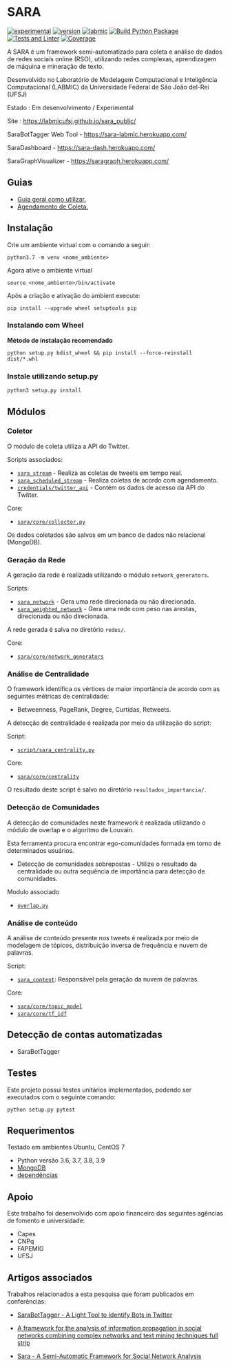 # SARA

[![experimental](https://img.shields.io/badge/stability-experimental-red)](https://github.com/LabmicUFSJ/sara_public/) [![version](https://img.shields.io/badge/version-0.2-blue)](https://github.com/LabmicUFSJ/sara_public/blob/master/CHANGELOG.md) [![labmic](https://img.shields.io/badge/UFSJ-Labmic-lightgrey)](https://ufsj.edu.br/)
[![Build Python Package](https://github.com/LabmicUFSJ/sara/actions/workflows/main.yml/badge.svg)](https://github.com/LabmicUFSJ/sara/actions/workflows/main.yml)
[![Tests and Linter](https://github.com/LabmicUFSJ/sara/actions/workflows/python-package.yml/badge.svg)](https://github.com/LabmicUFSJ/sara/actions/workflows/python-package.yml)
[![Coverage](https://img.shields.io/badge/coverage-56%25-yellow)](https://github.com/LabmicUFSJ/sara/actions/workflows/python-package.yml)

A SARA é um framework semi-automatizado para coleta e análise de dados de
redes sociais online (RSO), utilizando redes complexas, aprendizagem de máquina
e mineração de texto.

Desenvolvido no Laboratório de Modelagem Computacional e Inteligência Computacional (LABMIC) da Universidade Federal de São João del-Rei (UFSJ)

Estado : Em desenvolvimento / Experimental

Site : https://labmicufsj.github.io/sara_public/

SaraBotTagger Web Tool - https://sara-labmic.herokuapp.com/

SaraDashboard - https://sara-dash.herokuapp.com/

SaraGraphVisualizer  - https://saragraph.herokuapp.com/

## Guias

- [Guia geral como utilizar.](sara/guides/Guia_execucao.md)
- [Agendamento de Coleta.](sara/guides/Guia_agendamento.md)

## Instalação

Crie um ambiente virtual com o comando a seguir:

``` console
python3.7 -m venv <nome_ambiente>
```

Agora ative o ambiente virtual

``` console
source <nome_ambiente>/bin/activate
```

Após a criação e ativação do ambient execute:

``` console
pip install --upgrade wheel setuptools pip
```

### Instalando com Wheel

**Método de instalação recomendado**

``` console
python setup.py bdist_wheel && pip install --force-reinstall dist/*.whl

```

### Instale utilizando setup.py

``` console
python3 setup.py install
```

## Módulos

### Coletor

O módulo de coleta utiliza a API do Twitter.

Scripts associados:

- [`sara_stream`](scripts/sara_stream.py) - Realiza as coletas de tweets em tempo real.
- [`sara_scheduled_stream`](scripts/sara_scheduled_stream.py) - Realiza coletas de acordo com agendamento.
- [`credentials/twitter_api`](sara/credentials/twitter_api.py) - Contém os dados de acesso da API do Twitter.

Core:

- [`sara/core/collector.py`](sara/core/collector.py)

Os dados coletados são salvos em um banco de dados não relacional (MongoDB).

### Geração da Rede

A geração da rede é realizada utilizando o módulo `network_generators`.

Scripts:

- [`sara_network`](/scripts/sara_network.py) - Gera uma rede direcionada ou não direcionada.
- [`sara_weighted_network`](/scripts/sara_weighted_network.py) - Gera uma rede com peso nas arestas,
    direcionada ou não direcionada.

A rede gerada é salva no diretório `redes/`.

Core:

- [`sara/core/network_generators`](sara/core/network_generators)

### Análise de Centralidade

O framework identifica os vértices de maior importância de acordo com as seguintes métricas de centralidade:

- Betweenness, PageRank, Degree, Curtidas, Retweets.

A detecção de centralidade é realizada por meio da utilização do script:

Script:

- [`script/sara_centrality.py`](script/sara_centrality.py)

Core:

- [`sara/core/centrality`](sara/core/centrality)
   
O resultado deste script é salvo no diretório `resultados_importancia/`.

### Detecção de Comunidades

A detecção de comunidades neste framework é realizada utilizando o módulo de overlap e o algoritmo de Louvain.

Esta ferramenta procura encontrar ego-comunidades formada em torno de determinados usuários.

- Detecção de comunidades sobrepostas - Utilize o resultado da centralidade ou outra sequência de importância para detecção de comunidades.

Modulo associado

- [`overlap.py`](/sara/utils/community_overlap_detection)

### Análise de conteúdo

A análise de conteúdo presente nos tweets é realizada por meio de modelagem de tópicos,
distribuição inversa de frequência e nuvem de palavras.

Script:

- [`sara_content`](/sara/scripts/sara_content.py): Responsável pela geração da nuvem de palavras.

Core:

- [`sara/core/topic_model`](/sara/core/topic_model.py)
- [`sara/core/tf_idf`](/sara/core/tf_idf.py)

## Detecção de contas automatizadas
 
 - SaraBotTagger

## Testes

Este projeto possui testes unitários implementados,
podendo ser executados com o seguinte comando:

``` console
python setup.py pytest
```

## Requerimentos

Testado em ambientes Ubuntu, CentOS 7

- Python versão 3.6, 3.7, 3.8, 3.9
- [MongoDB](https://www.mongodb.com/try/download/community)
- [dependências](requirements.txt)

## Apoio

Este trabalho foi desenvolvido com apoio financeiro das seguintes agências de
fomento e universidade:

- Capes
- CNPq
- FAPEMIG
- UFSJ

## Artigos associados

Trabalhos relacionados a esta pesquisa que foram publicados em conferências:

- [SaraBotTagger - A Light Tool to Identify Bots in Twitter](https://link.springer.com/chapter/10.1007/978-3-030-65351-4_9)

- [A framework for the analysis of information propagation in social networks combining complex networks and text mining techniques full strip](https://dl.acm.org/doi/abs/10.1145/3323503.3360289)

- [Sara - A Semi-Automatic Framework for Social Network Analysis](https://sol.sbc.org.br/index.php/webmedia_estendido/article/view/8137/8012)
